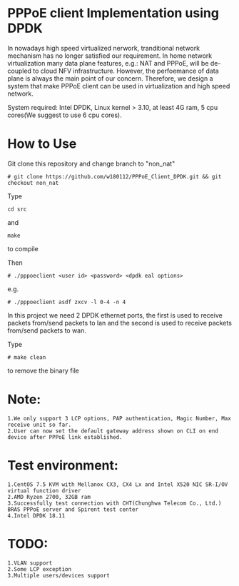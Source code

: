 PPPoE client Implementation using DPDK
======================================

In nowadays high speed virtualized nerwork, tranditional network mechanism has no longer satisfied our requirement. In home network virtualization many data plane features, e.g.: NAT and PPPoE, will be de-coupled to cloud NFV infrastructure. However, the perfoemance of data plane is always the main point of our concern. Therefore, we design a system that make PPPoE client can be used in virtualization and high speed network.

System required: Intel DPDK, Linux kernel > 3.10, at least 4G ram, 5 cpu cores(We suggest to use 6 cpu cores).

How to Use
==========

Git clone this repository and change branch to "non_nat"

	# git clone https://github.com/w180112/PPPoE_Client_DPDK.git && git checkout non_nat

Type 

	cd src 
and 

	make 
to compile

Then 

	# ./pppoeclient <user id> <password> <dpdk eal options>
e.g. 
	
	# ./pppoeclient asdf zxcv -l 0-4 -n 4

In this project we need 2 DPDK ethernet ports, the first is used to receive packets from/send packets to lan and the second is used to receive packets from/send packets to wan.

Type 

	# make clean
to remove the binary file

Note:
===== 

	1.We only support 3 LCP options, PAP authentication, Magic Number, Max receive unit so far.
	2.User can now set the default gateway address shown on CLI on end device after PPPoE link established.

Test environment:
================= 

	1.CentOS 7.5 KVM with Mellanox CX3, CX4 Lx and Intel X520 NIC SR-I/OV virtual function driver
	2.AMD Ryzen 2700, 32GB ram
	3.Successfully test connection with CHT(Chunghwa Telecom Co., Ltd.) BRAS PPPoE server and Spirent test center
	4.Intel DPDK 18.11

TODO:
===== 

	1.VLAN support
	2.Some LCP exception
	3.Multiple users/devices support
